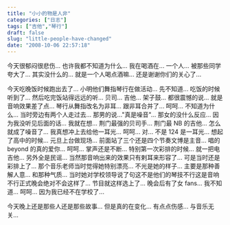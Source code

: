 ```yaml
---
title: "小小的物是人非"
categories: ["日志"]
tags: ["吉他","琴行"]
draft: false
slug: "little-people-have-changed"
date: "2008-10-06 22:57:18"
---
```


今天很郁闷很悲伤... 也许我都不知道为什么... 
我在喝酒在... 一个人... 被那些同学夸大了... 其实没什么的... 就是一个人喝点酒嘛... 
还是谢谢你们的关心了... 

今天吃晚饭时候跑出去了... 小明他们舞指琴行在做活动... 先不知道... 吃饭的时候听到了... 然后吃完饭站得远远的听... 
贝司... 吉他... 架子鼓... 都很震憾的说... 就是音响效果差了点... 
琴行从舞指改名为非耳... 跟非耳合并了... 呵呵... 不知道为什么... 
当时旁边有两个人走过去... 那男的说..."真是噪音"... 那女的没什么反应... 因为我没听见后面的话... 
我就在想... 荆门最强的贝司手... 荆门最 NB 的吉他... 怎么就成了噪音了... 
我真想冲上去给他一耳光... 呵呵... 对... 不是 124 是一耳光... 
想起了高中的时候... 元旦上台做现场... 前面站了三个还是四个节奏文博是主音... 唱的 beyond 的真的爱你... 呵呵... 掌声还是不断... 
特别第一次彩排的时候... 就一把电吉他... 另外全是民谣... 当然那音响出来的效果只有剌耳来形容了... 可是当时还是彩排上了... 
那个音乐老师当时觉得她特别漂亮... 不光是她的样子... 主要是那种善解人意... 和那种气质... 
当时她对学校领导说了句这不是他们的琴技不行这是音响不行正式晚会绝对不会这样了... 节目就这样选上了... 
晚会后有了女 fans... 我不知道... 呵呵... 因为我已经不在学校了... 

今天晚上还是那些人还是那些故事... 但是真的在变化... 有点点伤感... 与音乐无关... 

